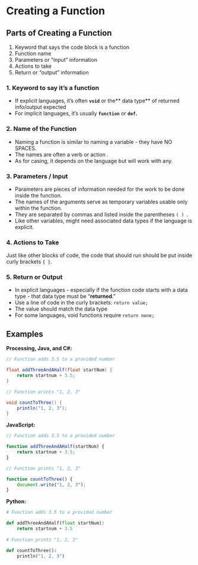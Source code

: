 # Creating a Function

## Parts of Creating a Function

1. Keyword that says the code block is a function
2. Function name
3. Parameters or “input” information
4. Actions to take
5. Return or “output” information 

### 1. Keyword to say it’s a function

* If explicit languages, it’s often **`void`** or the** data type** of returned info/output expected
* For implicit languages, it’s usually **`function`** or **`def`.**

### 2. Name of the Function

* Naming a function is similar to naming a variable - they have NO SPACES.
* The names are often a verb or action  .
* As for casing, it depends on the language but will work with any.

### 3. Parameters / Input

* Parameters are pieces of information needed for the work to be done inside the function.
* The names of the arguments serve as temporary variables usable only within the function.
* They are separated by commas   and listed inside the parentheses `( )  `.
* Like other variables, might need associated data types   if the language is explicit.

### 4. Actions to Take

Just like other blocks of code, the code that should run should be put inside curly brackets `{ }`.

### 5. Return or Output

* In explicit languages - especially if the function code starts with a data type - that data type must be “**returned**.”
* Use a line of code in the curly brackets:   `return value;  `
* The value should match the data type
* For some languages, void functions require `return none;`

## Examples

**Processing, Java, and C#:**

```java
// Function adds 3.5 to a provided number

float addThreeAndAHalf(float startNum) {
    return startnum + 3.5;
}

// Function prints "1, 2, 3"

void countToThree() {
    println("1, 2, 3");
}
```

**JavaScript:**

```javascript
// Function adds 3.5 to a provided number

function addThreeAndAHalf(startNum) {
    return startnum + 3.5;
}

// Function prints "1, 2, 3"

function countToThree() {
    document.write("1, 2, 3");
}
```

**Python:**

```python
# Function adds 3.5 to a provided number

def addThreeAndAHalf(float startNum):
    return startnum + 3.5
    
# Function prints "1, 2, 3"

def countToThree():
    println("1, 2, 3")
```
